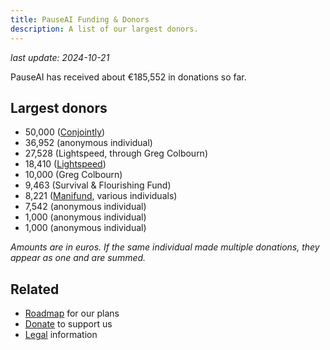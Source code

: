 ```yaml
---
title: PauseAI Funding & Donors
description: A list of our largest donors.
---
```


_last update: 2024-10-21_

PauseAI has received about €185,552 in donations so far.

## Largest donors

- 50,000 ([Conjointly](https://conjointly.com/))
- 36,952 (anonymous individual)
- 27,528 (Lightspeed, through Greg Colbourn)
- 18,410 ([Lightspeed](https://lightspeedgrants.org/))
- 10,000 (Greg Colbourn)
- 9,463 (Survival & Flourishing Fund)
- 8,221 ([Manifund](https://manifund.org/projects/pauseai-local-communities---volunteer-stipends), various individuals)
- 7,542 (anonymous individual)
- 1,000 (anonymous individual)
- 1,000 (anonymous individual)

_Amounts are in euros. If the same individual made multiple donations, they appear as one and are summed._

## Related

- [Roadmap](/roadmap) for our plans
- [Donate](/donate) to support us
- [Legal](/legal) information
